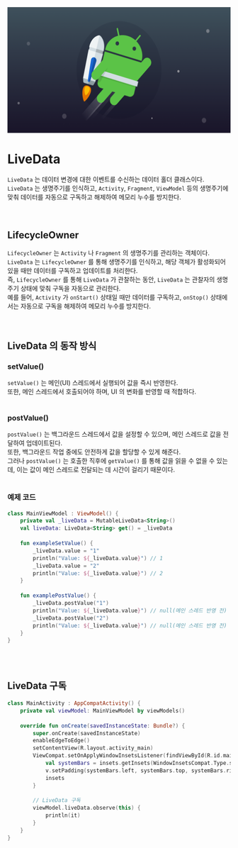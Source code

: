 ![image](./jetpack.png)
# LiveData
`LiveData` 는 데이터 변경에 대한 이벤트를 수신하는 데이터 홀더 클래스이다.<br/>
`LiveData` 는 생명주기를 인식하고, `Activity`, `Fragment`, `ViewModel` 등의 생명주기에 맞춰 데이터를 자동으로 구독하고 해제하여 메모리 누수를 방지한다.<br/>
<br/>
<br/>

## LifecycleOwner
`LifecycleOwner` 는 `Activity` 나 `Fragment` 의 생명주기를 관리하는 객체이다.<br/>
`LiveData` 는 `LifecycleOwner` 를 통해 생명주기를 인식하고, 해당 객체가 활성화되어 있을 때만 데이터를 구독하고 업데이트를 처리한다.<br/>
즉, `LifecycleOwner` 를 통해 `LiveData` 가 관찰하는 동안, `LiveData` 는 관찰자의 생명주기 상태에 맞춰 구독을 자동으로 관리한다.<br/>
예를 들어, `Activity` 가 `onStart()` 상태일 때만 데이터를 구독하고, `onStop()` 상태에서는 자동으로 구독을 해제하여 메모리 누수를 방지한다.<br/>
<br/>
<br/>

## LiveData 의 동작 방식
### setValue()
`setValue()` 는 메인(UI) 스레드에서 실행되어 값을 즉시 반영한다.<br/>
또한, 메인 스레드에서 호출되어야 하며, UI 의 변화를 반영할 때 적합하다.<br/>
<br/>

### postValue()
`postValue()` 는 백그라운드 스레드에서 값을 설정할 수 있으며, 메인 스레드로 값을 전달하여 업데이트된다.<br/>
또한, 백그라운드 작업 중에도 안전하게 값을 할당할 수 있게 해준다.<br/>
그러나 `postValue()` 는 호출한 직후에 `getValue()` 를 통해 값을 읽을 수 없을 수 있는데, 이는 값이 메인 스레드로 전달되는 데 시간이 걸리기 때문이다.<br/>
<br/>

### 예제 코드
```kotlin
class MainViewModel : ViewModel() {
    private val _liveData = MutableLiveData<String>()
    val liveData: LiveData<String> get() = _liveData

    fun exampleSetValue() {
        _liveData.value = "1"
        println("Value: ${_liveData.value}") // 1
        _liveData.value = "2"
        println("Value: ${_liveData.value}") // 2
    }

    fun examplePostValue() {
        _liveData.postValue("1")
        println("Value: ${_liveData.value}") // null(메인 스레드 반영 전)
        _liveData.postValue("2")
        println("Value: ${_liveData.value}") // null(메인 스레드 반영 전)
    }
}
```
<br/>
<br/>

## LiveData 구독
```kotlin
class MainActivity : AppCompatActivity() {
    private val viewModel: MainViewModel by viewModels()

    override fun onCreate(savedInstanceState: Bundle?) {
        super.onCreate(savedInstanceState)
        enableEdgeToEdge()
        setContentView(R.layout.activity_main)
        ViewCompat.setOnApplyWindowInsetsListener(findViewById(R.id.main)) { v, insets ->
            val systemBars = insets.getInsets(WindowInsetsCompat.Type.systemBars())
            v.setPadding(systemBars.left, systemBars.top, systemBars.right, systemBars.bottom)
            insets
        }

        // LiveData 구독
        viewModel.liveData.observe(this) {
            println(it)
        }
    }
}
```